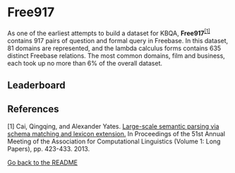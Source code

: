 # Free917

As one of the earliest attempts to build a dataset for KBQA, **Free917**<sup>[[1]](#myfootnote1)</sup> contains 917 pairs of question and formal query in Freebase.
In this dataset, 81 domains are represented, and the lambda calculus forms contains 635 distinct Freebase relations. The most common domains,
film and business, each took up no more than 6% of the overall dataset.

## Leaderboard 


## References
<a name="myfootnote1">[1]</a> Cai, Qingqing, and Alexander Yates. [Large-scale semantic parsing via schema matching and lexicon extension.](https://aclanthology.org/P13-1042.pdf) In Proceedings of the 51st Annual Meeting of the Association for Computational Linguistics (Volume 1: Long Papers), pp. 423-433. 2013.


[Go back to the README](../README.md)
